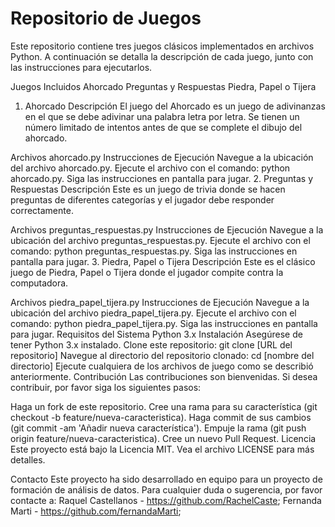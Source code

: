 # Repositorio de Juegos
Este repositorio contiene tres juegos clásicos implementados en archivos Python. A continuación se detalla la descripción de cada juego, junto con las instrucciones para ejecutarlos.

Juegos Incluidos
Ahorcado
Preguntas y Respuestas
Piedra, Papel o Tijera
1. Ahorcado
Descripción
El juego del Ahorcado es un juego de adivinanzas en el que se debe adivinar una palabra letra por letra. Se tienen un número limitado de intentos antes de que se complete el dibujo del ahorcado.

Archivos
ahorcado.py
Instrucciones de Ejecución
Navegue a la ubicación del archivo ahorcado.py.
Ejecute el archivo con el comando: python ahorcado.py.
Siga las instrucciones en pantalla para jugar.
2. Preguntas y Respuestas
Descripción
Este es un juego de trivia donde se hacen preguntas de diferentes categorías y el jugador debe responder correctamente.

Archivos
preguntas_respuestas.py
Instrucciones de Ejecución
Navegue a la ubicación del archivo preguntas_respuestas.py.
Ejecute el archivo con el comando: python preguntas_respuestas.py.
Siga las instrucciones en pantalla para jugar.
3. Piedra, Papel o Tijera
Descripción
Este es el clásico juego de Piedra, Papel o Tijera donde el jugador compite contra la computadora.

Archivos
piedra_papel_tijera.py
Instrucciones de Ejecución
Navegue a la ubicación del archivo piedra_papel_tijera.py.
Ejecute el archivo con el comando: python piedra_papel_tijera.py.
Siga las instrucciones en pantalla para jugar.
Requisitos del Sistema
Python 3.x
Instalación
Asegúrese de tener Python 3.x instalado.
Clone este repositorio: git clone [URL del repositorio]
Navegue al directorio del repositorio clonado: cd [nombre del directorio]
Ejecute cualquiera de los archivos de juego como se describió anteriormente.
Contribución
Las contribuciones son bienvenidas. Si desea contribuir, por favor siga los siguientes pasos:

Haga un fork de este repositorio.
Cree una rama para su característica (git checkout -b feature/nueva-caracteristica).
Haga commit de sus cambios (git commit -am 'Añadir nueva característica').
Empuje la rama (git push origin feature/nueva-caracteristica).
Cree un nuevo Pull Request.
Licencia
Este proyecto está bajo la Licencia MIT. Vea el archivo LICENSE para más detalles.

Contacto
Este proyecto ha sido desarrollado en equipo para un proyecto de formación de análisis de datos.
Para cualquier duda o sugerencia, por favor contacte a: Raquel Castellanos - https://github.com/RachelCaste; Fernanda Marti - https://github.com/fernandaMarti;  

